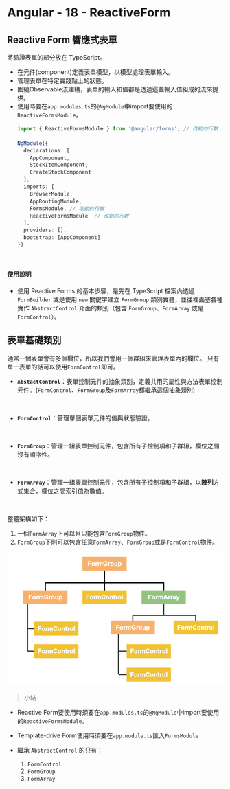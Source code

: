 # Angular - 18 - ReactiveForm
## Reactive Form 響應式表單
將驗證表單的部分放在 TypeScript。
* 在元件(component)定義表單模型，以模型處理表單輸入。
* 管理表單在特定實踐點上的狀態。
* 圍繞Observable流建構，表單的輸入和值都是透過這些輸入值組成的流來提供。
* 使用時要在`app.modules.ts`的`@NgModule`中import要使用的`ReactiveFormsModule`。
  ```ts
  import { ReactiveFormsModule } from '@angular/forms'; // 改動的行數
  
  NgModule({
    declarations: [
      AppComponent,
      StockItemComponent,
      CreateStockComponent
    ],
    imports: [
      BrowserModule,
      AppRoutingModule,
      FormsModule, // 改動的行數
      ReactiveFormsModule  // 改動的行數
    ],
    providers: [],
    bootstrap: [AppComponent]
  })
  ```
<br/>

#### 使用說明
* 使用 Reactive Forms 的基本步驟，是先在 TypeScript 檔案內透過 `FormBuilder` 或是使用 `new` 關鍵字建立 `FormGroup` 類別實體，並往裡面塞各種實作 `AbstractControl` 介面的類別（包含 `FormGroup`、`FormArray` 或是 `FormControl`）。

## 表單基礎類別
通常一個表單會有多個欄位，所以我們會用一個群組來管理表單內的欄位。
只有單一表單的話可以使用`FormControl`即可。
* **`AbstactControl`**：表單控制元件的抽象類別，定義共用的屬性與方法表單控制元件。(`FormControl`、`FormGroup`及`FormArray`都繼承這個抽象類別)
<br/>

* **`FormControl`**：管理單個表單元件的值與狀態驗證。
<br/>

* **`FormGroup`**：管理一組表單控制元件，包含所有子控制項和子群組，欄位之間沒有順序性。
<br/>

* **`FormArray`**：管理一組表單控制元件，包含所有子控制項和子群組，以**陣列**方式集合，欄位之間索引值為數值。
<br/>

整體架構如下：
1. 一個`FormArray`下可以且只能包含`FormGroup`物件。
2. `FormGroup`下則可以包含任意`FormArray`、`FormGroup`或是`FormControl`物件。

![](/images/reactiveForm_structure.png)
> 小結
* Reactive Form要使用時須要在`app.modules.ts`的`@NgModule`中import要使用的`ReactiveFormsModule`。
* Template-drive Form使用時須要在`app.module.ts`匯入`FormsModule`

* 繼承 `AbstractControl` 的只有：
  1. `FormControl`
  2. `FormGroup`
  3. `FormArray`
